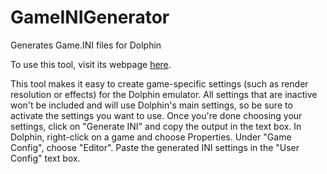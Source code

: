 # GameINIGenerator
Generates Game.INI files for Dolphin

To use this tool, visit its webpage [here](https://sixdigitcode.github.io/GameINIGenerator/).

This tool makes it easy to create game-specific settings (such as render resolution or effects) for the Dolphin emulator. All settings that are inactive won't be included and will use Dolphin's main settings, so be sure to activate the settings you want to use. Once you're done choosing your settings, click on "Generate INI" and copy the output in the text box. In Dolphin, right-click on a game and choose Properties. Under "Game Config", choose "Editor". Paste the generated INI settings in the "User Config" text box.
